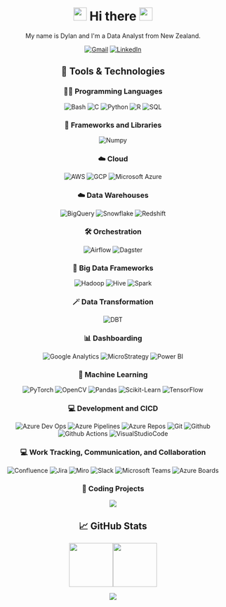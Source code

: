 <div align="center">
  <h1> <img src="https://media.giphy.com/media/jp2KXzsPtoKFG/giphy.gif" width="30px" height="30px" /> Hi there 
    <img src="https://media.giphy.com/media/jp2KXzsPtoKFG/giphy.gif" width="30px" height="30px" /> </h1>
  
My name is Dylan and I'm a Data Analyst from New Zealand.
  
[![Gmail](https://img.shields.io/badge/Gmail-333.svg?logo=gmail&logoColor=White)](mailto:d.p.prole@gmail.com)
[![LinkedIn](https://img.shields.io/badge/LinkedIn-333.svg?logo=linkedin&logoColor=0077b5)](https://www.linkedin.com/in/dylanprole/)

## 🔧 Tools & Technologies

### 👨‍💻 Programming Languages
![Bash](https://img.shields.io/badge/Bash-121011.svg?logo=gnu-bash&logoColor=white)
![C](https://custom-icon-badges.demolab.com/badge/C-03599C.svg?logo=c-in-hexagon&logoColor=white)
![Python](https://img.shields.io/badge/Python-FFD43B.svg?logo=python&logoColor=white)
![R](https://img.shields.io/badge/R-276DC3.svg?logo=r&logoColor=white)
![SQL](https://custom-icon-badges.demolab.com/badge/SQL-025E8C.svg?logo=database&logoColor=white)


### 🧰 Frameworks and Libraries
![Numpy](https://img.shields.io/badge/Numpy-013243.svg?logo=numpy&logoColor=white)
  
### ☁️ Cloud
![AWS](https://img.shields.io/badge/AWS-FF9900?&logo=Amazon-AWS&logoColor=White)
![GCP](https://img.shields.io/badge/GCP-333.svg?logo=googlecloud&logoColor=white)
![Microsoft Azure](https://img.shields.io/badge/Azure-276DC3?&logo=Microsoft-Azure&logoColor=White)

### ☁️ Data Warehouses
![BigQuery](https://img.shields.io/badge/BigQuery-333.svg?logo=googlecloud&logoColor=white)
![Snowflake](https://img.shields.io/badge/Snowflake-35AEDD.svg?logo=snowflake&logoColor=white)
![Redshift](https://img.shields.io/badge/Redshift-4C94FF?logo=amazon-redshift&logoColor=white)

### 🛠️ Orchestration
![Airflow](https://img.shields.io/badge/Airflow-34A853.svg?logo=apache-airflow&logoColor=white)
![Dagster](https://img.shields.io/badge/Dagster-4359ff.svg?logo=dagster&logoColor=white)

### 🧰 Big Data Frameworks
![Hadoop](https://img.shields.io/badge/Hadoop-006fb9?logo=apache-hadoop&logoColor=white)
![Hive](https://img.shields.io/badge/Hive-f9c901?logo=apache-hive&logoColor=black)
![Spark](https://img.shields.io/badge/Spark-E4682A?logo=apache-spark&logoColor=white)

### 🪄 Data Transformation
![DBT](https://img.shields.io/badge/dbt-FB542B.svg?logo=dbt&logoColor=white)
  
### 📊 Dashboarding
![Google Analytics](https://img.shields.io/badge/Google%20Analytics-F37626.svg?logo=googleanalytics&logoColor=white)
![MicroStrategy](https://img.shields.io/badge/Microstrategy-FF0000.svg?logo=microstrategy&logoColor=white)
![Power BI](https://img.shields.io/badge/PowerBI-FFD43B.svg?logo=powerbi&logoColor=white)

### 🤖 Machine Learning
![PyTorch](https://img.shields.io/badge/PyTorch-F05033?logo=pytorch&logoColor=white)
![OpenCV](https://img.shields.io/badge/OpenCV-34A853.svg?logo=opencv&logoColor=white)
![Pandas](https://img.shields.io/badge/Pandas-150458.svg?logo=pandas&logoColor=white)
![Scikit-Learn](https://img.shields.io/badge/ScikitLearn-FF9900.svg?logo=scikitlearn&logoColor=white)
![TensorFlow](https://img.shields.io/badge/TensorFlow-FF6F00.svg?logo=TensorFlow&logoColor=white)

### 💻 Development and CICD
![Azure Dev Ops](https://img.shields.io/badge/Azure%20Dev%20Ops-006fb9.svg?logo=azure-devops&logoColor=white)
![Azure Pipelines](https://img.shields.io/badge/Azure%20Pipelines-006fb9.svg?logo=azure-pipelines&logoColor=white)
![Azure Repos](https://img.shields.io/badge/Azure%20Repos-FB542B.svg?logo=microsoft-azure&logoColor=white)
![Git](https://img.shields.io/badge/Git-F05033.svg?logo=git&logoColor=white)
![Github](https://img.shields.io/badge/GitHub-1f2f40.svg?logo=github&logoColor=white)
![Github Actions](https://img.shields.io/badge/GitHub%20Actions-4359ff.svg?logo=github-actions&logoColor=white)
![VisualStudioCode](https://img.shields.io/badge/VS%20Code-0078d7.svg?logo=visual-studio-code&logoColor=white)

### 💻 Work Tracking, Communication, and Collaboration
![Confluence](https://img.shields.io/badge/Confluence-0078d7.svg?logo=Confluence&logoColor=white)
![Jira](https://img.shields.io/badge/Jira-0078d7.svg?logo=jira&logoColor=white)
![Miro](https://img.shields.io/badge/Miro-FFD43B.svg?logo=miro&logoColor=white)
![Slack](https://img.shields.io/badge/Slack-8034A9.svg?logo=slack&logoColor=white)
![Microsoft Teams](https://img.shields.io/badge/Teams-150458.svg?logo=microsoft-teams&logoColor=white)
![Azure Boards](https://img.shields.io/badge/Azure%20Boards-34A853.svg?logo=microsoft-azure-boards&logoColor=white)

### 📕 Coding Projects
<!-- [![](https://img.shields.io/badge/-🍦%20Ice%20Cream%20Tracker-333)](https://github.com/dylanprole/) -->
<!-- [![](https://img.shields.io/badge/-🌊%20Sea%20Level%20Dashboard-333)](https://github.com/dylanprole/) -->
[![](https://img.shields.io/badge/-👨‍🦰%20AI%20Lyric%20Composer-333)](https://github.com/dylanprole/artist_insights_dashboard/blob/main/lyrics_generator.ipynb)
<!-- [![](https://img.shields.io/badge/-📚%20KNN%20Book%20Recommender-333)](https://github.com/dylanprole/) -->

## &#x1f4c8; GitHub Stats

<a href="https://github.com/dylanprole"><img height="100px" src="https://github-readme-stats.vercel.app/api?username=dylanprole&hide_title=true&hide_border=true&show_icons=true&include_all_commits=true&count_private=true&line_height=21&text_color=ffffff&icon_color=ffffff&bg_color=333&theme=white" /><!-- wi*quL3fcV --><img height="100px" src="https://github-readme-stats.vercel.app/api/top-langs/?username=dylanprole&hide=html&hide_title=true&hide_border=true&layout=compact&langs_count=6&exclude_repo=comp426,Redventures-Movie-Quotes&text_color=ffffff&icon_color=fff&bg_color=333&theme=white"/></a>

  
   
![](https://komarev.com/ghpvc/?username=dylanprole)
  
</div>
